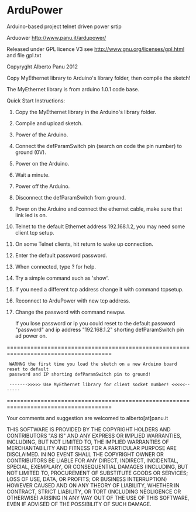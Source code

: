 ArduPower
=========

Arduino-based project telnet driven power srtip

Arduower 
http://www.panu.it/ardupower/

Released under GPL licence V3 see http://www.gnu.org/licenses/gpl.html and file gpl.txt

Copyryght Alberto Panu 2012

Copy MyEthernet library to Arduino's library folder, then compile the sketch!

The MyEthernet library is from arduino 1.0.1 code base.


 Quick Start Instructions:
 
  1) Copy the MyEthernet library in the Arduino's library folder.
  2) Compile and upload sketch.
  3) Power of the Arduino.
  4) Connect the defParamSwitch pin (search on code the pin number) to ground (0V).
  5) Power on the Arduino.
  6) Wait a minute.
  7) Power off the Arduino.
  8) Disconnect the defParamSwitch from ground.
  9) Pover on the Arduino and connect the ethernet cable, make sure that link led is on.
 10) Telnet to the default Ethernet address 192.168.1.2, you may need some client tcp setup.
 11) On some Telnet clients, hit return to wake up connection.
 12) Enter the default password password.
 13) When connected, type ? <cr> for help.
 14) Try a simple command such as 'show'.
 15) If you need a different tcp address change it with command tcpsetup.
 16) Reconnect to ArduPower with new tcp address.
 16) Change the password with command newpw.
 
     If you lose password or ip you could reset to the default password "password" and ip address "192.168.1.2"
     shorting defParamSwitch pin ad power on.
 
 =====================================================================================
 
     WARNNG the first time you load the sketch on a new Arduino board reset to default 
     password and IP shorting defParamSwitch pin to ground!

     ------->>>>> Use MyEthernet library for client socket number! <<<<<-------

 =====================================================================================
     
Your comments and suggestion are welcomed to alberto[at]panu.it

THIS SOFTWARE IS PROVIDED BY THE COPYRIGHT HOLDERS AND CONTRIBUTORS "AS IS" AND ANY EXPRESS OR IMPLIED WARRANTIES,
INCLUDING, BUT NOT LIMITED TO, THE IMPLIED WARRANTIES OF MERCHANTABILITY AND FITNESS FOR A PARTICULAR PURPOSE ARE DISCLAIMED.
IN NO EVENT SHALL THE COPYRIGHT OWNER OR CONTRIBUTORS BE LIABLE FOR ANY DIRECT, INDIRECT, INCIDENTAL, SPECIAL, EXEMPLARY, OR
CONSEQUENTIAL DAMAGES (INCLUDING, BUT NOT LIMITED TO, PROCUREMENT OF SUBSTITUTE GOODS OR SERVICES; LOSS OF USE, DATA, OR PROFITS;
OR BUSINESS INTERRUPTION) HOWEVER CAUSED AND ON ANY THEORY OF LIABILITY, WHETHER IN CONTRACT, STRICT LIABILITY,
OR TORT (INCLUDING NEGLIGENCE OR OTHERWISE) ARISING IN ANY WAY OUT OF THE USE OF THIS SOFTWARE,
EVEN IF ADVISED OF THE POSSIBILITY OF SUCH DAMAGE.
